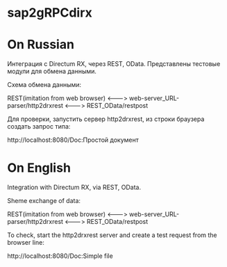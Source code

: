 # sap2gRPCdirx
# On Russian

Интеграция с Directum RX, через REST, OData. Представлены тестовые модули для обмена данными.

Схема обмена данными:

REST(imitation from web browser) <---> web-server_URL-parser/http2drxrest <---> REST_OData/restpost

Для проверки, запустить сервер http2drxrest, из строки браузера создать запрос типа:

http://localhost:8080/Doc:Простой документ



# On English

Integration with Directum RX, via REST, OData. 

Sheme exchange of data:

REST(imitation from web browser) <---> web-server_URL-parser/http2drxrest <---> REST_OData/restpost

To check, start the http2drxrest server and create a test request from the browser line: 

http://localhost:8080/Doc:Simple file